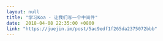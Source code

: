 ```yaml
---
layout: null
title: "学习Koa - 让我们写一个中间件"
date:  2018-04-08 22:35:00 +0800
link: "https://juejin.im/post/5ac9edf1f265da2375072bbb"
---
```

